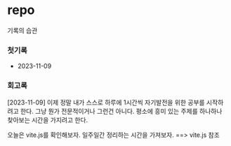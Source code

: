 # repo
기록의 습관

### 첫기록
- 2023-11-09

### 회고록
[2023-11-09]
이제 정말 내가 스스로 하루에 1시간씩 자기발전을 위한 공부를
시작하려고 한다. 그냥 뭔가 전문적이거나 그런건 아니다.
평소에 흥미 있는 주제를 하나하나 찾아보는 시간을 가지려고 한다.

오늘은 vite.js를 확인해보자.
일주일간 정리하는 시간을 가져보자.
==> vite.js 참조

